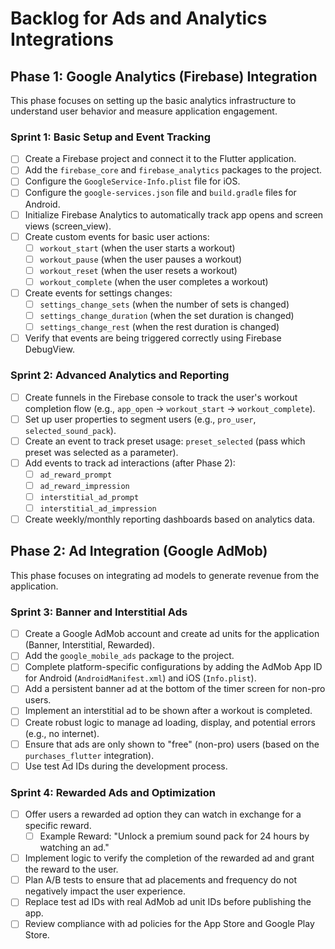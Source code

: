 # Backlog for Ads and Analytics Integrations

## Phase 1: Google Analytics (Firebase) Integration

This phase focuses on setting up the basic analytics infrastructure to understand user behavior and measure application engagement.

### Sprint 1: Basic Setup and Event Tracking
- [ ] Create a Firebase project and connect it to the Flutter application.
- [ ] Add the `firebase_core` and `firebase_analytics` packages to the project.
- [ ] Configure the `GoogleService-Info.plist` file for iOS.
- [ ] Configure the `google-services.json` file and `build.gradle` files for Android.
- [ ] Initialize Firebase Analytics to automatically track app opens and screen views (screen_view).
- [ ] Create custom events for basic user actions:
    - [ ] `workout_start` (when the user starts a workout)
    - [ ] `workout_pause` (when the user pauses a workout)
    - [ ] `workout_reset` (when the user resets a workout)
    - [ ] `workout_complete` (when the user completes a workout)
- [ ] Create events for settings changes:
    - [ ] `settings_change_sets` (when the number of sets is changed)
    - [ ] `settings_change_duration` (when the set duration is changed)
    - [ ] `settings_change_rest` (when the rest duration is changed)
- [ ] Verify that events are being triggered correctly using Firebase DebugView.

### Sprint 2: Advanced Analytics and Reporting
- [ ] Create funnels in the Firebase console to track the user's workout completion flow (e.g., `app_open` -> `workout_start` -> `workout_complete`).
- [ ] Set up user properties to segment users (e.g., `pro_user`, `selected_sound_pack`).
- [ ] Create an event to track preset usage: `preset_selected` (pass which preset was selected as a parameter).
- [ ] Add events to track ad interactions (after Phase 2):
    - [ ] `ad_reward_prompt`
    - [ ] `ad_reward_impression`
    - [ ] `interstitial_ad_prompt`
    - [ ] `interstitial_ad_impression`
- [ ] Create weekly/monthly reporting dashboards based on analytics data.

## Phase 2: Ad Integration (Google AdMob)

This phase focuses on integrating ad models to generate revenue from the application.

### Sprint 3: Banner and Interstitial Ads
- [ ] Create a Google AdMob account and create ad units for the application (Banner, Interstitial, Rewarded).
- [ ] Add the `google_mobile_ads` package to the project.
- [ ] Complete platform-specific configurations by adding the AdMob App ID for Android (`AndroidManifest.xml`) and iOS (`Info.plist`).
- [ ] Add a persistent banner ad at the bottom of the timer screen for non-pro users.
- [ ] Implement an interstitial ad to be shown after a workout is completed.
- [ ] Create robust logic to manage ad loading, display, and potential errors (e.g., no internet).
- [ ] Ensure that ads are only shown to "free" (non-pro) users (based on the `purchases_flutter` integration).
- [ ] Use test Ad IDs during the development process.

### Sprint 4: Rewarded Ads and Optimization
- [ ] Offer users a rewarded ad option they can watch in exchange for a specific reward.
    - [ ] Example Reward: "Unlock a premium sound pack for 24 hours by watching an ad."
- [ ] Implement logic to verify the completion of the rewarded ad and grant the reward to the user.
- [ ] Plan A/B tests to ensure that ad placements and frequency do not negatively impact the user experience.
- [ ] Replace test ad IDs with real AdMob ad unit IDs before publishing the app.
- [ ] Review compliance with ad policies for the App Store and Google Play Store. 